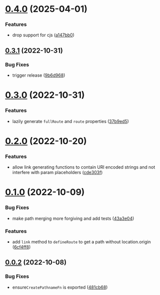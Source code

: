 # [0.4.0](https://github.com/erictooth/define-route/compare/v0.3.1...v0.4.0) (2025-04-01)


### Features

* drop support for cjs ([a147bb0](https://github.com/erictooth/define-route/commit/a147bb029ec32c70dc76f0cac51d698885830a76))

## [0.3.1](https://github.com/erictooth/define-route/compare/v0.3.0...v0.3.1) (2022-10-31)


### Bug Fixes

* trigger release ([9b6d968](https://github.com/erictooth/define-route/commit/9b6d9682f200a06ee2941f9c6e6c614c6c8bf424))

# [0.3.0](https://github.com/erictooth/define-route/compare/v0.2.0...v0.3.0) (2022-10-31)


### Features

* lazily generate `fullRoute` and `route` properties ([37b9ed5](https://github.com/erictooth/define-route/commit/37b9ed5ea56e9016c4d73983eff0110c7d044d1e))

# [0.2.0](https://github.com/erictooth/define-route/compare/v0.1.0...v0.2.0) (2022-10-20)


### Features

* allow link generating functions to contain URI encoded strings and not interfere with param placeholders ([cde303f](https://github.com/erictooth/define-route/commit/cde303fe104bd4d49d9f9735c9aa3b0100c97ea8))

# [0.1.0](https://github.com/erictooth/define-route/compare/v0.0.2...v0.1.0) (2022-10-09)


### Bug Fixes

* make path merging more forgiving and add tests ([43a3e04](https://github.com/erictooth/define-route/commit/43a3e045d12f12b74948ce248e45d06412ab06e2))


### Features

* add `link` method to `defineRoute` to get a path without location.origin ([6cf4ff8](https://github.com/erictooth/define-route/commit/6cf4ff8b352fb53b7e1550300960ba9b06f943d2))

## [0.0.2](https://github.com/erictooth/define-route/compare/v0.0.1...v0.0.2) (2022-10-08)


### Bug Fixes

* ensure`CreatePathnameFn` is exported ([481cb68](https://github.com/erictooth/define-route/commit/481cb6857efd72b3631a71e4c1bf47af62359cdc))
